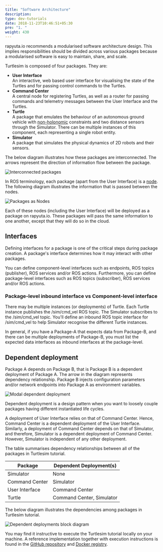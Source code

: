 ```yaml
---
title: "Software Architecture"
description:
type: dev-tutorials
date: 2018-11-23T10:46:51+05:30
pre: "1. "
weight: 430
---
```

rapyuta.io recommends a modularised software architecture design. This
implies responsibilities should be divided across various packages because a
modularised software is easy to maintain, share, and scale.

Turtlesim is composed of four packages. They are:

* **User Interface**     
  An interactive, web based user interface for visualising the state of the
  Turtles and for passing control commands to the Turtles.
* **Command Center**     
  A central node for registering Turtles, as well as a router for passing
  commands and telemetry messages between the User Interface and the Turtles.
* **Turtle**       
  A package that emulates the behaviour of an autonomous ground vehicle with
  [non-holonomic](https://en.wikipedia.org/wiki/Nonholonomic_system) constraints and two distance sensors through the Simulator.
  There can be multiple instances of this component, each representing a
  single robot entity.
* **Simulator**        
  A package that simulates the physical dynamics of 2D robots and their sensors.

The below diagram illustrates how these packages are interconnected.
The arrows represent the direction of information flow between the package.

![Interconnected packages](/images/tutorials/turtlesim/interconnected-packages.png?classes=border,shadow)

In ROS terminology, each package (apart from the User Interface) is a [node](https://wiki.ros.org/rosnode).
The following diagram illustrates the information that is passed between
the nodes.

![Packages as Nodes](/images/tutorials/turtlesim/packages-as-nodes.png?classes=border,shadow)

Each of these nodes (including the User Interface) will be deployed as a
package on rapyuta.io. These packages will pass the same information to one
another, except that they will do so in the cloud.

## Interfaces
Defining interfaces for a package is one of the critical steps during package
creation. A package's interface determines how it may interact with other packages.

You can define component-level interfaces such as endpoints, ROS topics
(publisher), ROS services and/or ROS actions. Furthermore, you can define
package-level interfaces such as ROS topics (subscriber), ROS services
and/or ROS actions.

### Package-level inbound interface vs Component-level interface
There may be multiple instances (or deployments) of Turtle. Each Turtle
instance publishes the /sim/cmd_vel ROS topic. The Simulator subscribes to
the /sim/cmd_vel topic. You'll define an inbound ROS topic interface for
/sim/cmd_vel to help Simulator recognise the different Turtle instances.

In general, if you have a Package-A that expects data from Package-B, and
there can be multiple deployments of Package-B, you must list the expected
data interfaces as inbound interfaces at the package-level.

## Dependent deployment
Package A depends on Package B, that is Package B is a dependent deployment of
Package A. The arrow in the diagram represents dependency relationship.
Package B injects configuration parameters and/or network endpoints into
Package A as environment variables.

![Modal dependent deployment](/images/tutorials/turtlesim/dependent-deployment.png?classes=border,shadow)

Dependent deployment is a design pattern when you want to loosely couple
packages having different instantiated life cycles.

A deployment of User Interface relies on that of Command Center. Hence,
Command Center is a dependent deployment of the User Interface. Similarly, a
deployment of Command Center depends on that of Simulator, and therefore,
Simulator is a dependent deployment of Command Center. However, Simulator is
independent of any other deployment.

The table summarises dependency relationships between all of the packages
in Turtlesim tutorial.

| Package | Dependent Deployment(s) |
| ------- | ----------------------- |
| Simulator | None |
| Command Center | Simulator |
| User Interface | Command Center |
| Turtle | Command Center, Simulator |

The below diagram illustrates the dependencies among packages in Turtlesim tutorial.

![Dependent deployments block diagram](/images/tutorials/turtlesim/turtlesim-ddeploy-blk-diagram.png?classes=border,shadow)

You may find it instructive to execute the Turtlesim tutorial locally on
your machine. A reference implementation together with execution instructions
is found in the [GitHub repository](https://github.com/rapyuta-robotics/io_tutorials/tree/master/io_turtlesim) and [Docker registry](https://hub.docker.com/r/rrdockerhub/io_turtlesim_ui/).
